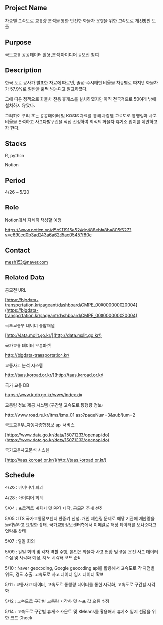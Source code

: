 ## Project Name

차종별 고속도로 교통량 분석을 통한 안전한 화물차 운행을 위한 고속도로 개선방안 도출

## Purpose

국토교통 공공데이터 활용,분석 아이디어 공모전 참여

## Description

한국 도로 공사가 발표한 자료에 따르면, 졸음-주시태만 비율을 차종별로 따지면 화물차가 57.9%로 절반을 훌쩍 넘는다고 발표하였다. 

그에 따른 정책으로 화물차 전용 휴게소를 설치하였지만 아직 전국적으로 50여개 밖에 설치하지 않았다. 

그리하여 우리 조는 공공데이터 및 KOSIS 자료를 통해 차종별 고속도로 통행량과 사고 비율을 분석하고 사고다발구간을 직접 선정하여 최적의 화물차 휴게소 입지를 제안하고자 한다.


## Stacks
R, python

Notion

## Period

4/26 ~ 5/20

## Role

Notion에서 자세히 작성할 예정

https://www.notion.so/d5b911915e524dc488ebfa8ba805f627?v=e690ed0b3ad243a6a62d5ac05457f80c

## Contact

mesh153@naver.com

## Related Data

공모전 URL

[https://bigdata-transportation.kr/pageant/dashboard/CMPE_000000000020004](https://bigdata-transportation.kr/pageant/dashboard/CMPE_000000000020004)

국토교통부 데이터 통합채널

[http://data.molit.go.kr/](http://data.molit.go.kr/)


국가교통 데이터 오픈마켓

http://bigdata-transportation.kr/


교통사고 분석 시스템

http://taas.koroad.or.kr/](http://taas.koroad.or.kr/

국가 교통 DB

https://www.ktdb.go.kr/www/index.do

교통량 정보 제공 시스템 (구간별 고속도로 통행량 정보)

http://www.road.re.kr/itms/itms_01.asp?pageNum=3&subNum=2

국토교통부_자동차종합정보 api 서비스

[https://www.data.go.kr/data/15071233/openapi.do](https://www.data.go.kr/data/15071233/openapi.do)

국가교통사고분석 시스템

[http://taas.koroad.or.kr/](http://taas.koroad.or.kr/)

## Schedule

4/26 : 아이디어 회의

4/28 : 아이디어 회의

5/04 : 프로젝트 계획서 및 PPT 제작, 공모전 주제 선정

5/05 : ITS 국가교통정보센터 인증키 신청. 개인 제한량 문제로 해당 기관에 제한량을 늘려달라고 요청한 상태. 국가교통정보센터측에서 이메일로 해당 데이터를 보내준다고 연락온 상태

5/07 : 일일 회의

5/09 : 일일 회의 및 각자 역할 수행, 본인은 화물차 사고 현황 및 졸음 운전 사고 데이터 수집 및 시각화 예정, 지도 시각화 코드 준비 

5/10 : Naver geocoding, Google geocoding api를 활용해서 고속도로 각 지점별 위도, 경도 추출. 고속도로 사고 데이터 임시 데이터 확보

5/11 : 교통사고 데이터, 고속도로 통행량 데이터를 통한 시각화, 고속도로 구간별 시각화

5/12 : 고속도로 구간별 교통량 시각화 및 좌표 값 오류 수정

5/14 : 고속도로 구간별 휴게소 카운트 및 KMeans를 활용해서 휴게소 입지 선정을 위한 코드 Check
